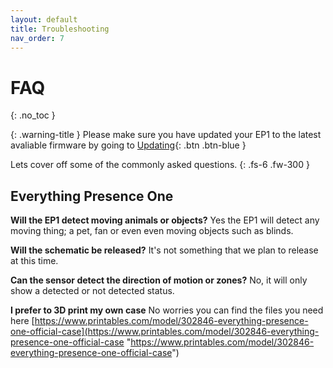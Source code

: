 ```yaml
---
layout: default
title: Troubleshooting
nav_order: 7
---
```


# FAQ

{: .no_toc }


{: .warning-title }
Please make sure you have updated your EP1 to the latest avaliable firmware by going to [Updating](https://everythingsmarthome.github.io/everything-presence-one/flashing.html){: .btn .btn-blue }


Lets cover off some of the commonly asked questions.
{: .fs-6 .fw-300 }

## Everything Presence One

**Will the EP1 detect moving animals or objects?** Yes the EP1 will detect any moving thing; a pet, fan or even even moving objects such as blinds. 

**Will the schematic be released?** 
It's not something that we plan to release at this time. 

**Can the sensor detect the direction of motion or zones?** 
No, it will only show a detected or not detected status. 

**I prefer to 3D print my own case** No worries you can find the files you need here [https://www.printables.com/model/302846-everything-presence-one-official-case](https://www.printables.com/model/302846-everything-presence-one-official-case "https://www.printables.com/model/302846-everything-presence-one-official-case")